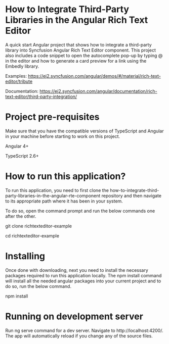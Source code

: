 # How to Integrate Third-Party Libraries in the Angular Rich Text Editor

A quick start Angular project that shows how to integrate a third-party library into Syncfusion Angular Rich Text Editor component. This project also includes a code snippet to open the autocomplete pop-up by typing @ in the editor and how to generate a card preview for a link using the Embedly library.

Examples: https://ej2.syncfusion.com/angular/demos/#/material/rich-text-editor/tribute

Documentation: https://ej2.syncfusion.com/angular/documentation/rich-text-editor/third-party-integration/

# Project pre-requisites

Make sure that you have the compatible versions of TypeScript and Angular in your machine before starting to work on this project.

Angular 4+

TypeScript 2.6+

# How to run this application?

To run this application, you need to first clone the how-to-integrate-third-party-libraries-in-the-angular-rte-component repository and then navigate to its appropriate path where it has been in your system.

To do so, open the command prompt and run the below commands one after the other.

git clone  richtexteditor-example

cd richtexteditor-example

# Installing

Once done with downloading, next you need to install the necessary packages required to run this application locally. The npm install command will install all the needed angular packages into your current project and to do so, run the below command.

npm install

# Running on development server

Run ng serve command for a dev server. Navigate to http://localhost:4200/. The app will automatically reload if you change any of the source files.


